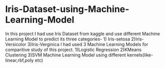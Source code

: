 # Iris-Dataset-using-Machine-Learning-Model
In this project I had use Iris Dataset from kaggle and use different Machine Learning Model to predict its three categories- 1) Iris-setosa 2)Iris-Versicolor 3)Iris-Verginica I had used 3 Machine Learning Models for comparitive study of this project. 1)Logistic Regression 2)KMeans Clustering 3)SVM Machine Learning Model using different kernels(like-linear,rbf,poly etc)
